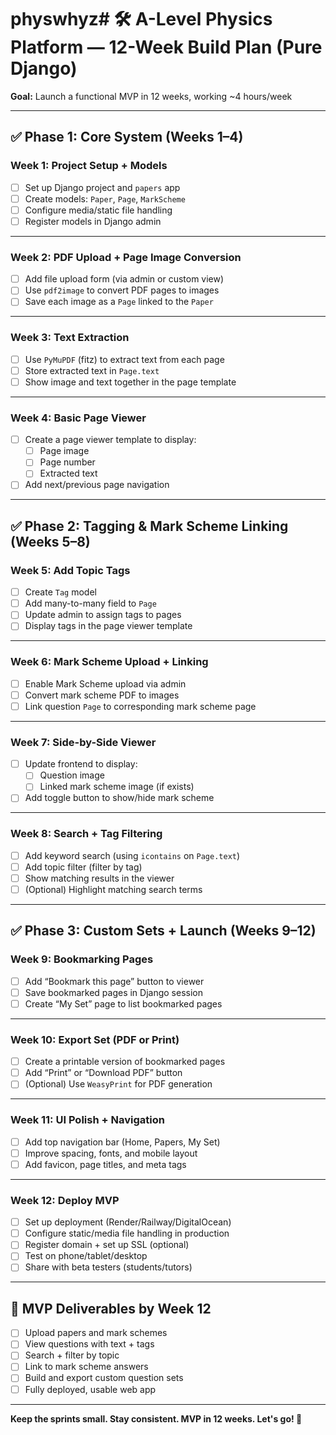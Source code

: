 # physwhyz# 🛠 A-Level Physics Platform — 12-Week Build Plan (Pure Django)

**Goal:** Launch a functional MVP in 12 weeks, working ~4 hours/week

---

## ✅ Phase 1: Core System (Weeks 1–4)

### Week 1: Project Setup + Models
- [ ] Set up Django project and `papers` app
- [ ] Create models: `Paper`, `Page`, `MarkScheme`
- [ ] Configure media/static file handling
- [ ] Register models in Django admin

---

### Week 2: PDF Upload + Page Image Conversion
- [ ] Add file upload form (via admin or custom view)
- [ ] Use `pdf2image` to convert PDF pages to images
- [ ] Save each image as a `Page` linked to the `Paper`

---

### Week 3: Text Extraction
- [ ] Use `PyMuPDF` (fitz) to extract text from each page
- [ ] Store extracted text in `Page.text`
- [ ] Show image and text together in the page template

---

### Week 4: Basic Page Viewer
- [ ] Create a page viewer template to display:
  - [ ] Page image
  - [ ] Page number
  - [ ] Extracted text
- [ ] Add next/previous page navigation

---

## ✅ Phase 2: Tagging & Mark Scheme Linking (Weeks 5–8)

### Week 5: Add Topic Tags
- [ ] Create `Tag` model
- [ ] Add many-to-many field to `Page`
- [ ] Update admin to assign tags to pages
- [ ] Display tags in the page viewer template

---

### Week 6: Mark Scheme Upload + Linking
- [ ] Enable Mark Scheme upload via admin
- [ ] Convert mark scheme PDF to images
- [ ] Link question `Page` to corresponding mark scheme page

---

### Week 7: Side-by-Side Viewer
- [ ] Update frontend to display:
  - [ ] Question image
  - [ ] Linked mark scheme image (if exists)
- [ ] Add toggle button to show/hide mark scheme

---

### Week 8: Search + Tag Filtering
- [ ] Add keyword search (using `icontains` on `Page.text`)
- [ ] Add topic filter (filter by tag)
- [ ] Show matching results in the viewer
- [ ] (Optional) Highlight matching search terms

---

## ✅ Phase 3: Custom Sets + Launch (Weeks 9–12)

### Week 9: Bookmarking Pages
- [ ] Add “Bookmark this page” button to viewer
- [ ] Save bookmarked pages in Django session
- [ ] Create “My Set” page to list bookmarked pages

---

### Week 10: Export Set (PDF or Print)
- [ ] Create a printable version of bookmarked pages
- [ ] Add “Print” or “Download PDF” button
- [ ] (Optional) Use `WeasyPrint` for PDF generation

---

### Week 11: UI Polish + Navigation
- [ ] Add top navigation bar (Home, Papers, My Set)
- [ ] Improve spacing, fonts, and mobile layout
- [ ] Add favicon, page titles, and meta tags

---

### Week 12: Deploy MVP
- [ ] Set up deployment (Render/Railway/DigitalOcean)
- [ ] Configure static/media file handling in production
- [ ] Register domain + set up SSL (optional)
- [ ] Test on phone/tablet/desktop
- [ ] Share with beta testers (students/tutors)

---

## 🎯 MVP Deliverables by Week 12

- [ ] Upload papers and mark schemes
- [ ] View questions with text + tags
- [ ] Search + filter by topic
- [ ] Link to mark scheme answers
- [ ] Build and export custom question sets
- [ ] Fully deployed, usable web app

---

**Keep the sprints small. Stay consistent. MVP in 12 weeks. Let's go! 🚀**
